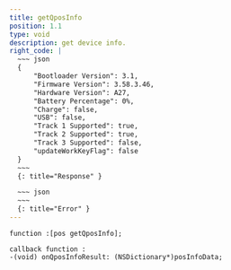 ```yaml
---
title: getQposInfo
position: 1.1
type: void
description: get device info.
right_code: |
  ~~~ json
  {
      "Bootloader Version": 3.1,
      "Firmware Version": 3.58.3.46,
      "Hardware Version": A27,
      "Battery Percentage": 0%,
      "Charge": false,
      "USB": false,
      "Track 1 Supported": true,
      "Track 2 Supported": true,
      "Track 3 Supported": false,
      "updateWorkKeyFlag": false
  }
  ~~~
  {: title="Response" }

  ~~~ json
  ~~~
  {: title="Error" }
---
```


```oc
function :[pos getQposInfo];
```
```oc
callback function :
-(void) onQposInfoResult: (NSDictionary*)posInfoData;
```



